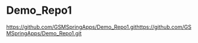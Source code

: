 # Demo_Repo1

https://github.com/GSMSpringApps/Demo_Repo1.githttps://github.com/GSMSpringApps/Demo_Repo1.git
